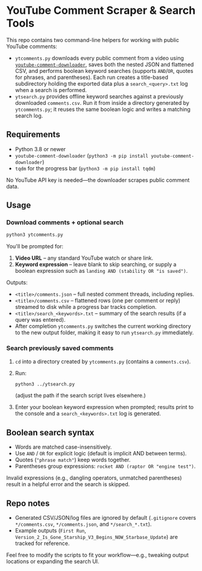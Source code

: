 # YouTube Comment Scraper & Search Tools

This repo contains two command-line helpers for working with public YouTube comments:

- `ytcomments.py` downloads every public comment from a video using
  [`youtube-comment-downloader`](https://github.com/egbertbouman/youtube-comment-downloader),
  saves both the nested JSON and flattened CSV, and performs boolean keyword searches
  (supports `AND`/`OR`, quotes for phrases, and parentheses). Each run creates a
  title-based subdirectory holding the exported data plus a `search_<query>.txt` log when a search is performed.
- `ytsearch.py` provides offline keyword searches against a previously downloaded
  `comments.csv`. Run it from inside a directory generated by `ytcomments.py`; it
  reuses the same boolean logic and writes a matching search log.

## Requirements

- Python 3.8 or newer
- `youtube-comment-downloader` (`python3 -m pip install youtube-comment-downloader`)
- `tqdm` for the progress bar (`python3 -m pip install tqdm`)

No YouTube API key is needed—the downloader scrapes public comment data.

## Usage

### Download comments + optional search

```bash
python3 ytcomments.py
```

You'll be prompted for:

1. **Video URL** – any standard YouTube watch or share link.
2. **Keyword expression** – leave blank to skip searching, or supply a boolean
   expression such as `landing AND (stability OR "is saved")`.

Outputs:

- `<title>/comments.json` – full nested comment threads, including replies.
- `<title>/comments.csv` – flattened rows (one per comment or reply) streamed to disk while a progress bar tracks completion.
- `<title>/search_<keywords>.txt` – summary of the search results (if a query was entered).
- After completion `ytcomments.py` switches the current working directory to the new output folder, making it easy to run `ytsearch.py` immediately.

### Search previously saved comments

1. `cd` into a directory created by `ytcomments.py` (contains a `comments.csv`).
2. Run:

    ```bash
    python3 ../ytsearch.py
    ```

   (adjust the path if the search script lives elsewhere.)

3. Enter your boolean keyword expression when prompted; results print to the
   console and a `search_<keywords>.txt` log is generated.

## Boolean search syntax

- Words are matched case-insensitively.
- Use `AND` / `OR` for explicit logic (default is implicit AND between terms).
- Quotes (`"phrase match"`) keep words together.
- Parentheses group expressions: `rocket AND (raptor OR "engine test")`.

Invalid expressions (e.g., dangling operators, unmatched parentheses) result in
a helpful error and the search is skipped.

## Repo notes

- Generated CSV/JSON/log files are ignored by default (`.gitignore` covers
  `*/comments.csv`, `*/comments.json`, and `*/search_*.txt`).
- Example outputs (`First Run`, `Version_2_Is_Gone_Starship_V3_Begins_NOW_Starbase_Update`) are tracked for reference.

Feel free to modify the scripts to fit your workflow—e.g., tweaking output
locations or expanding the search UI.

